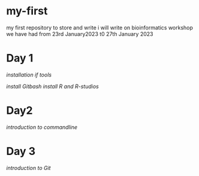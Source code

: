 # my-first
my first repository to store and write
i will write on bioinformatics workshop we have had from 23rd January2023 t0 27th January 2023

# Day 1
*installation if tools*

*install Gitbash*
*install R and R-studios*


# Day2
*introduction to commandline*

# Day 3
*introduction to Git*
